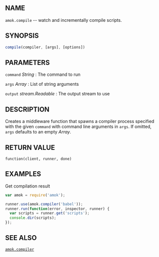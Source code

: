 ## NAME

`amok.compile` -- watch and incrementally compile scripts.

## SYNOPSIS

```js
compile(compiler, [args], [options])
```

## PARAMETERS

`command` *String*
:   The command to run

`args` *Array*
:   List of string arguments

`output` *stream.Readable*
:   The output stream to use

## DESCRIPTION

 Creates a middleware function that spawns a compiler process specified with
the given `command` with command line arguments in `args`. If omitted, `args`
defaults to an empty *Array*.

## RETURN VALUE

`function(client, runner, done)`

## EXAMPLES

Get compilation result

```js
var amok = require('amok');

runner.use(amok.compiler('babel'));
runner.run(function(error, inspector, runner) {
  var scripts = runner.get('scripts');
  console.dir(scripts);
});
```

## SEE ALSO

[`amok.compiler`](amok.compiler.3.md)
